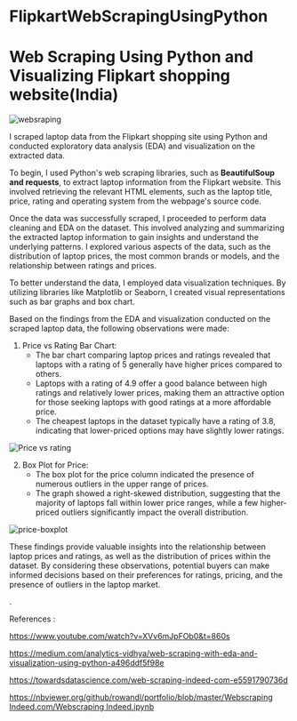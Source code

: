 # FlipkartWebScrapingUsingPython

# Web Scraping Using Python and Visualizing Flipkart shopping website(India)
![websraping](https://github.com/DurgeshwariNaikwade/FlipkartWebScrapingUsingPython/assets/96798708/9fcb2837-cbf6-4f4c-8294-ca854cc5858f)


I scraped laptop data from the Flipkart shopping site using Python and conducted exploratory data analysis (EDA) and visualization on the extracted data.

To begin, I used Python's web scraping libraries, such as **BeautifulSoup and requests**, to extract laptop information from the Flipkart website. This involved retrieving the relevant HTML elements, such as the laptop title, price, rating and operating system from the webpage's source code.

Once the data was successfully scraped, I proceeded to perform data cleaning and EDA on the dataset. This involved analyzing and summarizing the extracted laptop information to gain insights and understand the underlying patterns. I explored various aspects of the data, such as the distribution of laptop prices, the most common brands or models, and the relationship between ratings and prices.

To better understand the data, I employed data visualization techniques. By utilizing libraries like Matplotlib or Seaborn, I created visual representations such as bar graphs and box chart. 


Based on the findings from the EDA and visualization conducted on the scraped laptop data, the following observations were made:

1. Price vs Rating Bar Chart:
    - The bar chart comparing laptop prices and ratings revealed that laptops with a rating of 5 generally have higher prices compared to others.
    - Laptops with a rating of 4.9 offer a good balance between high ratings and relatively lower prices, making them an attractive option for those seeking laptops with good ratings at a more affordable price.
    - The cheapest laptops in the dataset typically have a rating of 3.8, indicating that lower-priced options may have slightly lower ratings.
    
![Price vs rating](https://github.com/DurgeshwariNaikwade/FlipkartWebScrapingUsingPython/assets/96798708/1537fb95-f49e-408c-818a-71a547c4431e)

    
2. Box Plot for Price:
    - The box plot for the price column indicated the presence of numerous outliers in the upper range of prices.
    - The graph showed a right-skewed distribution, suggesting that the majority of laptops fall within lower price ranges, while a few higher-priced outliers significantly impact the overall distribution.
    
![price-boxplot](https://github.com/DurgeshwariNaikwade/FlipkartWebScrapingUsingPython/assets/96798708/bc946513-39ee-4dcc-a175-8e5af916c4da)


These findings provide valuable insights into the relationship between laptop prices and ratings, as well as the distribution of prices within the dataset. By considering these observations, potential buyers can make informed decisions based on their preferences for ratings, pricing, and the presence of outliers in the laptop market.




.


References :

https://www.youtube.com/watch?v=XVv6mJpFOb0&t=860s

https://medium.com/analytics-vidhya/web-scraping-with-eda-and-visualization-using-python-a496ddf5f98e

https://towardsdatascience.com/web-scraping-indeed-com-e5591790736d

[https://nbviewer.org/github/rowandl/portfolio/blob/master/Webscraping Indeed.com/Webscraping Indeed.ipynb](https://nbviewer.org/github/rowandl/portfolio/blob/master/Webscraping%20Indeed.com/Webscraping%20Indeed.ipynb)
